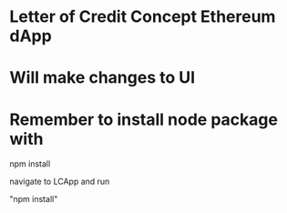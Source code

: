 # Letter of Credit Concept Ethereum dApp

# Will make changes to UI

# Remember to install node package with 

npm install

navigate to LCApp and run 

"npm install"


